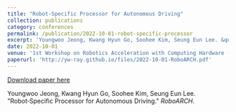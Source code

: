 ```yaml
---
title: "Robot‑Specific Processor for Autonomous Driving"
collection: publications
category: conferences
permalink: /publication/2022-10-01-robot-specific-processor
excerpt: 'Youngwoo Jeong, Kwang Hyun Go, Soohee Kim, Seung Eun Lee. &quot;Robot‑Specific Processor for Autonomous Driving.&quot; <i>RoboARCH</i>.'
date: 2022-10-01
venue: '1st Workshop on Robotics Acceleration with Computing Hardware (Co-located with the IEEE/ACM International Symposium on Microarchitecture (MICRO))'
paperurl: 'http://yw-ray.github.io/files/2022-10-01-RoboARCH.pdf'
---
```


<a href='http://yw-ray.github.io/files/2022-10-01-RoboARCH.pdf'>Download paper here</a>

Youngwoo Jeong, Kwang Hyun Go, Soohee Kim, Seung Eun Lee. &quot;Robot‑Specific Processor for Autonomous Driving.&quot; <i>RoboARCH</i>.

